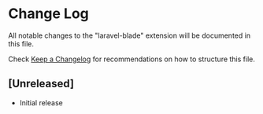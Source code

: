 # Change Log
All notable changes to the "laravel-blade" extension will be documented in this file.

Check [Keep a Changelog](http://keepachangelog.com/) for recommendations on how to structure this file.

## [Unreleased]
- Initial release